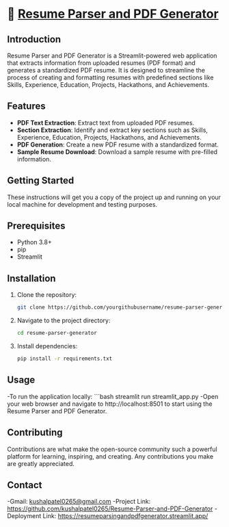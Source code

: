 # 📄 [Resume Parser and PDF Generator](https://resumeparsingandpdfgenerator.streamlit.app/)

## Introduction
Resume Parser and PDF Generator is a Streamlit-powered web application that extracts information from uploaded resumes (PDF format) and generates a standardized PDF resume. It is designed to streamline the process of creating and formatting resumes with predefined sections like Skills, Experience, Education, Projects, Hackathons, and Achievements.

## Features
- **PDF Text Extraction**: Extract text from uploaded PDF resumes.
- **Section Extraction**: Identify and extract key sections such as Skills, Experience, Education, Projects, Hackathons, and Achievements.
- **PDF Generation**: Create a new PDF resume with a standardized format.
- **Sample Resume Download**: Download a sample resume with pre-filled information.

## Getting Started
These instructions will get you a copy of the project up and running on your local machine for development and testing purposes.

## Prerequisites
- Python 3.8+
- pip
- Streamlit

## Installation
1. Clone the repository:
   ```bash
   git clone https://github.com/yourgithubusername/resume-parser-generator.git
2. Navigate to the project directory:
   ```bash
   cd resume-parser-generator
3. Install dependencies:
   ```bash
   pip install -r requirements.txt

## Usage
   -To run the application locally:
      ```bash
      streamlit run streamlit_app.py
   -Open your web browser and navigate to http://localhost:8501 to start using the Resume Parser and PDF Generator.

## Contributing
Contributions are what make the open-source community such a powerful platform for learning, inspiring, and creating. Any contributions you make are greatly appreciated.

## Contact
   -Gmail: kushalpatel0265@gmail.com
   -Project Link: https://github.com/kushalpatel0265/Resume-Parser-and-PDF-Generator
   -Deployment Link: https://resumeparsingandpdfgenerator.streamlit.app/
